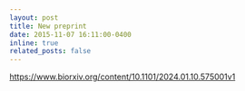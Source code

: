 ```yaml
---
layout: post
title: New preprint
date: 2015-11-07 16:11:00-0400
inline: true
related_posts: false
---
```


https://www.biorxiv.org/content/10.1101/2024.01.10.575001v1

